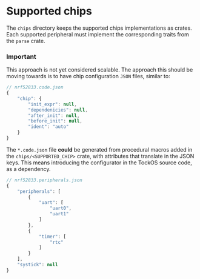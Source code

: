 Supported chips
==============

The `chips` directory keeps the supported chips implementations as crates. Each supported peripheral
must implement the corresponding traits from the `parse` crate.

### Important

This approach is not yet considered scalable. The approach this should be moving towards is to have
chip configuration `JSON` files, similar to:

```js
// nrf52833.code.json 
{
	"chip": {
		"init_expr": null,
		"dependenicies": null,
		"after_init": null,
		"before_init": null,
		"ident": "auto"
	}
}
```

The `*.code.json` file **could** be generated from procedural macros added in the `chips/<SUPPORTED_CHIP>` crate,
with attributes that translate in the JSON keys. This means introducing the configurator in the TockOS source code,
as a dependency.

```js
// nrf52833.peripherals.json 
{
    "peripherals": [
        {
            "uart": [
                "uart0",
                "uart1"
            ]
        },
		{
			"timer": [
				"rtc"
			]
		}
    ],
    "systick": null
}
```

